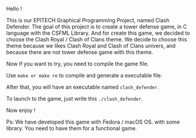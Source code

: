 Hello !

This is our EPITECH Graphical Programming Project, named Clash Defender.
The goal of this project is to create a tower defense game, in C language with the CSFML Library.
And for create this game, we decided to choose the Clash Royal / Clash of Clans theme.
We decide to choose this theme because we likes Clash Royal and Clash of Clans univers, and because there are not tower defense game with this theme.

Now if you want to try, you need to compile the game file.

Use ```make or make re``` to compile and generate a executable file.

After that, you will have an executable named ```clash_defender```.

To launch to the game, just write this ```./clash_defender```.

Now enjoy !

Ps: We have developed this game with Fedora / macOS OS. with some library.
    You need to have them for a functional game.
